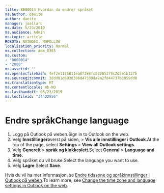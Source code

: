 ```yaml
---
title: 8000014 hvordan du endrer språket
ms.author: daeite
author: daeite
manager: joallard
ms.date: 5/23/2019
ms.audience: Admin
ms.topic: article
ROBOTS: NOINDEX, NOFOLLOW
localization_priority: Normal
ms.collection: Adm_O365
ms.custom:
- "8000014"
- "2000"
ms.assetid: ''
ms.openlocfilehash: 4ef2e1175811ea8f388fc53205278c2d2e1b127b
ms.sourcegitcommit: 3ddd01d693d306d47509da7a2fd44737b3059dd0
ms.translationtype: MT
ms.contentlocale: nb-NO
ms.lasthandoff: 05/23/2019
ms.locfileid: "34422956"
---
```

# <a name="change-language"></a><span data-ttu-id="4f191-102">Endre språk</span><span class="sxs-lookup"><span data-stu-id="4f191-102">Change language</span></span>

1.    <span data-ttu-id="4f191-103">Logg på Outlook på weben.</span><span class="sxs-lookup"><span data-stu-id="4f191-103">Sign in to Outlook on the web.</span></span>
2. <span data-ttu-id="4f191-104">Velg **Innstillinger**øverst på siden, > **Vis alle innstillinger i Outlook**.</span><span class="sxs-lookup"><span data-stu-id="4f191-104">At the top of the page, select **Settings** > **View all Outlook settings**.</span></span>
3. <span data-ttu-id="4f191-105">Velg **Generelt** > **språk og klokkeslett**.</span><span class="sxs-lookup"><span data-stu-id="4f191-105">Select **General** > **Language and time**.</span></span>
4. <span data-ttu-id="4f191-106">Velg språket du vil bruke.</span><span class="sxs-lookup"><span data-stu-id="4f191-106">Select the language you want to use.</span></span>
5. <span data-ttu-id="4f191-107">Velg **Lagre**.</span><span class="sxs-lookup"><span data-stu-id="4f191-107">Select **Save**.</span></span>
 
<span data-ttu-id="4f191-108">Hvis du vil ha mer informasjon, se [Endre tidssone og språkinnstillinger i Outlook på weben](https://support.office.com/article/65239869-12e7-4a9d-bca1-76b0ad7ce273).</span><span class="sxs-lookup"><span data-stu-id="4f191-108">To learn more, see [Change the time zone and language settings in Outlook on the web](https://support.office.com/article/65239869-12e7-4a9d-bca1-76b0ad7ce273).</span></span>

